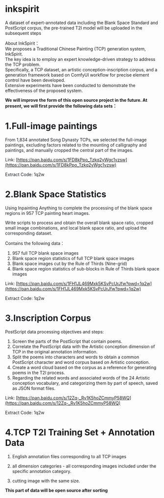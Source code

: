 # inkspirit
A dataset of expert-annotated data including the Blank Space Standard and PostScript corpus, the pre-trained T2I model will be uploaded in the subsequent steps  
  

About InkSpirit：  
We proposes a Traditional Chinese Painting (TCP) generation system, InkSpirit.   
The key idea is to employ an expert knowledge-driven strategy to address the TCP problem.  
Specifically, a TCP dataset, an artistic conception-inscription corpus, and a generation framework based on ComfyUI workflow for precise element control have been developed.   
Extensive experiments have been conducted to demonstrate the effectiveness of the proposed system.

**We will improve the form of this open source project in the future. At present, we will first provide the following data sets：**

# <font style="color:rgb(28, 31, 35);">1.Full-image paintings</font>
<font style="color:rgb(28, 31, 35);">From 1,834 annotated Song Dynasty TCPs, we selected the full-image paintings, excluding factors related to the mounting of calligraphy and paintings, and manually cropped the central part of the images.</font>

<font style="color:rgb(28, 31, 35);">Link: </font>[https://pan.baidu.com/s/1FD8kPpo_Tzkq2yWgc1vzsw](https://pan.baidu.com/s/1FD8kPpo_Tzkq2yWgc1vzsw)<font style="color:rgb(28, 31, 35);"> </font>

<font style="color:rgb(28, 31, 35);">Extract Code: 1q2w</font>

<font style="color:rgb(28, 31, 35);"></font>

# <font style="color:rgb(28, 31, 35);">2.Blank Space Statistics  </font>
<font style="color:rgb(28, 31, 35);">Using Inpainting Anything to complete the processing of the blank space regions in 957 TCP painting heart images.</font>

<font style="color:rgb(28, 31, 35);"> Write scripts to process and obtain the overall blank space ratio, cropped small image combinations, and local blank space ratio, and upload the corresponding dataset.</font>

<font style="color:rgb(28, 31, 35);">Contains the following data：</font>

1. <font style="color:rgb(28, 31, 35);">957 full TCP blank space images</font>
2. <font style="color:rgb(28, 31, 35);">Blank space region statistics of full TCP blank space images</font>
3. <font style="color:rgb(28, 31, 35);">Blank space images cut by the Rule of Thirds (Nine-grid)</font>
4. <font style="color:rgb(28, 31, 35);">Blank space region statistics of sub-blocks in Rule of Thirds blank space images</font>

<font style="color:rgb(28, 31, 35);">Link: </font>[https://pan.baidu.com/s/1FH1JL469Mxk5KSvPcUrJfw?pwd=1q2w](https://pan.baidu.com/s/1FH1JL469Mxk5KSvPcUrJfw?pwd=1q2w)<font style="color:rgb(28, 31, 35);"> </font>

<font style="color:rgb(28, 31, 35);">Extract Code: 1q2w</font>

<font style="color:rgb(28, 31, 35);"></font>

# <font style="color:rgb(28, 31, 35);"> 3.Inscription Corpus  </font>
PostScript data processing objectives and steps:

1. Screen the parts of the PostScript that contain poems.
2. Correlate the PostScript data with the Artistic conception dimension of TCP in the original annotation information.
3. Split the poems into characters and words to obtain a common PostScript character and word corpus based on Artistic conception.
4. Create a word cloud based on the corpus as a reference for generating poems in the T2I process.
5. Regarding the related words and associated words of the 24 Artistic conception vocabulary, and categorizing them by part of speech, saved as JSON format files.



Link: [https://pan.baidu.com/s/12Zq-_Rv1K5hoZCmmyP58WQ](https://pan.baidu.com/s/12Zq-_Rv1K5hoZCmmyP58WQ) 

<font style="color:rgb(28, 31, 35);">Extract Code: 1q2w</font>

<font style="color:rgb(28, 31, 35);"></font>

# 4.TCP T2I Training Set + Annotation Data
1. English annotation files corresponding to all TCP images

2. all dimension categories - all corresponding images included under the specific annotation category.

3. cutting image with the same size.



**This part of data will be open source after sorting**

